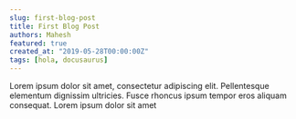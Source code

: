 ```yaml
---
slug: first-blog-post
title: First Blog Post
authors: Mahesh
featured: true
created_at: "2019-05-28T00:00:00Z"
tags: [hola, docusaurus]
---
```


Lorem ipsum dolor sit amet, consectetur adipiscing elit. Pellentesque elementum dignissim ultricies. Fusce rhoncus ipsum tempor eros aliquam consequat. Lorem ipsum dolor sit amet
